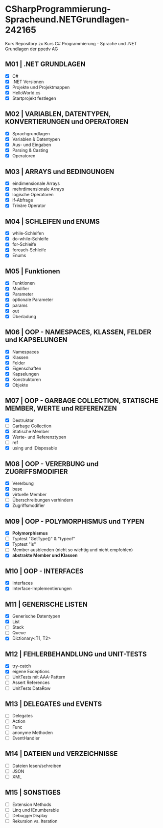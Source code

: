 # CSharpProgrammierung-Spracheund.NETGrundlagen-242165

Kurs Repository zu Kurs C# Programmierung - Sprache und .NET Grundlagen der ppedv AG

## M01 | .NET GRUNDLAGEN

-	[x]  C#
-	[x]  .NET Versionen
-	[x]  Projekte und Projektmappen
-	[x]  HelloWorld.cs
-	[x]  Startprojekt festlegen

## M02 | VARIABLEN, DATENTYPEN, KONVERTIERUNGEN und OPERATOREN

-	[x]  Sprachgrundlagen
-	[x]  Variablen & Datentypen
-	[x]  Aus- und Eingaben
-	[x]  Parsing & Casting
-	[x]  Operatoren

## M03 | ARRAYS und BEDINGUNGEN

-	[x]  eindimensionale Arrays
-	[x]  mehrdimensionale Arrays
-	[x]  logische Operatoren
-	[x]  if-Abfrage
-	[x]  Trinäre Operator

## M04 | SCHLEIFEN und ENUMS

-	[x]  while-Schleifen
-	[x]  do-while-Schleife
-	[x]  for-Schleife
-	[x]  foreach-Schleife
-	[x]  Enums

## M05 | Funktionen

-	[x]  Funktionen
-	[x]  Modifier
-	[x]  Parameter
-	[x]  optionale Parameter
-	[x]  params
-	[x]  out
-	[x]  Überladung

## M06 | OOP - NAMESPACES, KLASSEN, FELDER und KAPSELUNGEN

-	[x]  Namespaces
-	[x]  Klassen
-	[x]  Felder
-	[x]  Eigenschaften
-	[x]  Kapselungen
-	[x]  Konstruktoren
-	[x]  Objekte

## M07 | OOP - GARBAGE COLLECTION, STATISCHE MEMBER, WERTE und REFERENZEN

-	[x]  Destruktor
-	[ ]  Garbage Collection
-	[x]  Statische Member
-	[x]  Werte- und Referenztypen
-	[ ]  ref
-	[x]  using und IDisposable

## M08 | OOP - VERERBUNG und ZUGRIFFSMODIFIER

-	[x]  Vererbung
-	[x]  base
-	[x]  virtuelle Member
-	[ ]  Überschreibungen verhindern
-	[x]  Zugriffsmodifier

## M09 | OOP - POLYMORPHISMUS und TYPEN

-	[x]  **Polymorphismus**
-	[ ]  Typtest "GetType()" & "typeof"
-	[x]  Typtest "is"
- 	[ ]	 Member ausblenden (nicht so wichtig und nicht empfohlen)
-	[x]  **abstrakte Member und Klassen**

## M10 | OOP - INTERFACES
 
-	[x] Interfaces
-	[x] Interface-Implementierungen

## M11 | GENERISCHE LISTEN

-	[x]  Generische Datentypen
-	[x]  List<T>
- 	[ ]  Stack<T>
- 	[ ]  Queue<T>
-	[x]  Dictionary<T1, T2>

## M12 | FEHLERBEHANDLUNG und UNIT-TESTS

-	[x]  try-catch
-	[x]  eigene Exceptions
-	[ ]  UnitTests mit AAA-Pattern
-	[ ]  Assert References
-	[ ]  UnitTests DataRow

## M13 | DELEGATES und EVENTS

-	[ ]  Delegates
-	[ ]  Action
-	[ ]  Func
-	[ ]  anonyme Methoden
-	[ ]  EventHandler

## M14 | DATEIEN und VERZEICHNISSE

-	[ ]  Dateien lesen/schreiben
-	[ ]  JSON
- 	[ ]	 XML

## M15 | SONSTIGES

-	[ ]  Extension Methods
-	[ ]  Linq und IEnumberable<T>
-	[ ]  DebuggerDisplay
-	[ ]  Rekursion vs. Iteration
